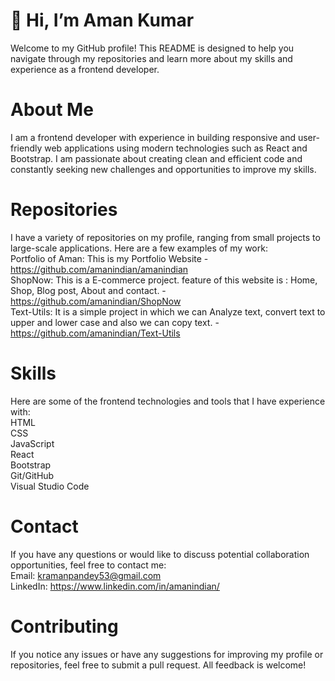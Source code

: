 <!--- 
- 👋 Hi, I’m Aman Kumar
- 👀 I’m interested in Coding
- 🌱 I’m currently learning Full Stack Web Development.
- 💞️ I’m looking to collaborate on ..
- 📫 How to reach me by E-mail
amanindian/amanindian is a ✨ special ✨ repository because its `README.md` (this file) appears on your GitHub profile.
You can click the Preview link to take a look at your changes.
--->

# 👋 Hi, I’m Aman Kumar  
Welcome to my GitHub profile! This README is designed to help you navigate through my repositories and learn more about my skills and experience as a frontend developer.  

# About Me  
I am a frontend developer with experience in building responsive and user-friendly web applications using modern technologies such as React and Bootstrap.
I am passionate about creating clean and efficient code and constantly seeking new challenges and opportunities to improve my skills.

# Repositories  
I have a variety of repositories on my profile, ranging from small projects to large-scale applications. Here are a few examples of my work:  
Portfolio of Aman: This is my Portfolio Website - https://github.com/amanindian/amanindian  
ShopNow: This is a E-commerce project. feature of this website is : Home, Shop, Blog post, About and contact. - https://github.com/amanindian/ShopNow  
Text-Utils: It is a simple project in which we can Analyze text, convert text to upper and lower case and also we can copy text. - https://github.com/amanindian/Text-Utils  


# Skills  
Here are some of the frontend technologies and tools that I have experience with:  
HTML  
CSS  
JavaScript  
React  
Bootstrap  
Git/GitHub  
Visual Studio Code  


# Contact  
If you have any questions or would like to discuss potential collaboration opportunities, feel free to contact me:  
Email: kramanpandey53@gmail.com  
LinkedIn: https://www.linkedin.com/in/amanindian/  

# Contributing  
If you notice any issues or have any suggestions for improving my profile or repositories, feel free to submit a pull request. All feedback is welcome!  
